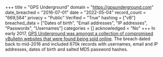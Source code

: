 +++
title = "GPS Underground"
domain = "https://gpsunderground.com"
date_breached = "2016-07-01"
date = "2022-05-04"
record_count = "669,584"
privacy = "Public"
Verified = "True"
hashing = ["vB"]
breached_data = ["Dates of birth", "Email addresses", "IP addresses", "Passwords", "Usernames"]
categories = []
acknowledged = "No"
+++
In early 2017, <a href="https://www.hackread.com/vbulletin-forums-hacked-accounts-sold-on-dark-web/" target="_blank" rel="noopener">GPS Underground was amongst a collection of compromised vBulletin websites that were found being sold online</a>. The breach dated back to mid-2016 and included 670k records with usernames, email and IP addresses, dates of birth and salted MD5 password hashes.
